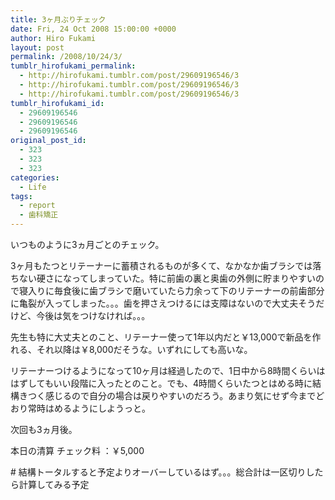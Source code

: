 ```yaml
---
title: 3ヶ月ぶりチェック
date: Fri, 24 Oct 2008 15:00:00 +0000
author: Hiro Fukami
layout: post
permalink: /2008/10/24/3/
tumblr_hirofukami_permalink:
  - http://hirofukami.tumblr.com/post/29609196546/3
  - http://hirofukami.tumblr.com/post/29609196546/3
  - http://hirofukami.tumblr.com/post/29609196546/3
tumblr_hirofukami_id:
  - 29609196546
  - 29609196546
  - 29609196546
original_post_id:
  - 323
  - 323
  - 323
categories:
  - Life
tags:
  - report
  - 歯科矯正
---
```

<div class="section">
  <p>
    いつものように3ヵ月ごとのチェック。
  </p>
  
  <p>
    3ヶ月もたつとリテーナーに蓄積されるものが多くて、なかなか歯ブラシでは落ちない硬さになってしまっていた。特に前歯の裏と奥歯の外側に貯まりやすいので寝入りに毎食後に歯ブラシで磨いていたら力余って下のリテーナーの前歯部分に亀裂が入ってしまった。。。歯を押さえつけるには支障はないので大丈夫そうだけど、今後は気をつけなければ。。。
  </p>
  
  <p>
    先生も特に大丈夫とのこと、リテーナー使って1年以内だと￥13,000で新品を作れる、それ以降は￥8,000だそうな。いずれにしても高いな。
  </p>
  
  <p>
    リテーナーつけるようになって10ヶ月は経過したので、1日中から8時間くらいははずしてもいい段階に入ったとのこと。でも、4時間くらいたつとはめる時に結構きつく感じるので自分の場合は戻りやすいのだろう。あまり気にせず今までどおり常時はめるようにしようっと。
  </p>
  
  <p>
    次回も3ヵ月後。
  </p>
  
  <p>
    本日の清算 チェック料 ：￥5,000
  </p>
  
  <p>
    # 結構トータルすると予定よりオーバーしているはず。。。総合計は一区切りしたら計算してみる予定
  </p>
</div>